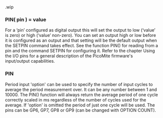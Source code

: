 .wip


### PIN( pin ) = value

For a ‘pin’ configured as digital output this will set the output to low (‘value’ is zero) or high (‘value’ non-zero). You can set an output high or low before it is configured as an output and that setting will be the default output when the SETPIN command takes effect. See the function PIN() for reading from a pin and the command SETPIN for configuring it. Refer to the chapter Using the I/O pins for a general description of the PicoMite firmware's input/output capabilities.

### PIN

Period input 'option' can be used to specify the number of input cycles to average the period measurement over. It can be any number between 1 and 10000. The PIN() function will always return the average period of one cycle correctly scaled in ms regardless of the number of cycles used for the average. If 'option' is omitted the period of just one cycle will be used. The pins can be GP6, GP7, GP8 or GP9 (can be changed with OPTION COUNT).